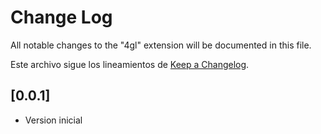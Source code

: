 # Change Log
All notable changes to the "4gl" extension will be documented in this file.

Este archivo sigue los lineamientos de [Keep a Changelog](http://keepachangelog.com/).

## [0.0.1]
- Version inicial